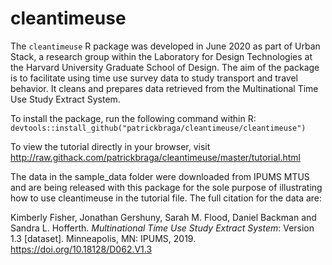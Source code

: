 # cleantimeuse
The `cleantimeuse` R package was developed in June 2020 as part of Urban Stack, a research group within the Laboratory for Design Technologies at the Harvard University Graduate School of Design. The aim of the package is to facilitate using time use survey data to study transport and travel behavior. It cleans and prepares data retrieved from the Multinational Time Use Study Extract System.

To install the package, run the following command within R: `devtools::install_github("patrickbraga/cleantimeuse/cleantimeuse")`

To view the tutorial directly in your browser, visit http://raw.githack.com/patrickbraga/cleantimeuse/master/tutorial.html

The data in the sample_data folder were downloaded from IPUMS MTUS and are being released with this package for the sole purpose of illustrating how to use cleantimeuse in the tutorial file. The full citation for the data are:

Kimberly Fisher, Jonathan Gershuny, Sarah M. Flood, Daniel Backman and Sandra L. Hofferth. *Multinational Time Use Study Extract System*: Version 1.3 [dataset]. Minneapolis, MN: IPUMS, 2019. https://doi.org/10.18128/D062.V1.3
